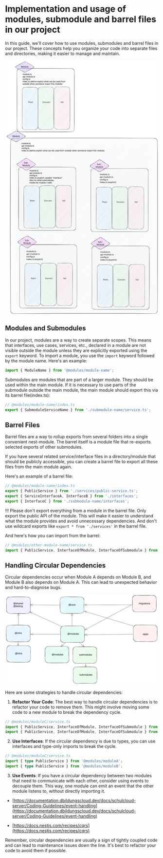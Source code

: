 # Implementation and usage of modules, submodule and barrel files in our project

In this guide, we'll cover how to use modules, submodules and barrel files in our project. These concepts help you organize your code into separate files and directories, making it easier to manage and maintain.

![Module Structure](./../img/Modules-SubModules_background.svg)

## Modules and Submodules

In our project, modules are a way to create separate scopes. This means that interfaces, use cases, services, etc., declared in a module are not visible outside the module unless they are explicitly exported using the `export` keyword. To import a module, you use the `import` keyword followed by the module name. Here's an example:

```typescript
import { ModuleName } from '@modules/module-name';
```

Submodules are modules that are part of a larger module. They should be used within the main module. If it is necessary to use parts of the submodule outside the main module, the main module should export this via its barrel file(index.ts):

```typescript
// @modules/module-name/index.ts
export { SubmoduleServiceName } from './submodule-name/service.ts';
```

## Barrel Files

Barrel files are a way to rollup exports from several folders into a single convenient nest-module. The barrel itself is a module file that re-exports selected exports of other submodules.

If you have several related service/interface files in a directory/module that should be publicly accessible, you can create a barrel file to export all these files from the main module again.

Here's an example of a barrel file:

```typescript
// @modules/module-name/index.ts
export { PublicService } from './services/public-service.ts';
export { ServiceInterfaceA, InterfaceB } from './interfaces';
export { InterfaceC } from './submodule-name/interfaces';
```

!!! Please don't export everything from a module in the barrel file. Only export the public API of the module. This will make it easier to understand what the module provides and avoid unnecessary dependencies. And don't use wildcard exports like `export * from './services'` in the barrel file.

And here's how you can import from the barrel:

```typescript
// @modules/other-module-name/service.ts
import { PublicService, InterfaceOfModule, InterfaceOfSubmodule } from '@modules/module-name';
```

## Handling Circular Dependencies

Circular dependencies occur when Module A depends on Module B, and Module B also depends on Module A. This can lead to unexpected behavior and hard-to-diagnose bugs.

![Module Structure](./../img/server_area_dependency_v3.svg)

Here are some strategies to handle circular dependencies:

1. **Refactor Your Code**: The best way to handle circular dependencies is to refactor your code to remove them. This might involve moving some code to a new module to break the dependency cycle.

```typescript
// @modules/moduleC/service.ts
import { PublicService, InterfaceOfModule, InterfaceOfSubmodule } from '@modules/moduleA';
import { PublicService, InterfaceOfModule, InterfaceOfSubmodule } from '@modules/moduleB';
```

2. **Use Interfaces**: If the circular dependency is due to types, you can use interfaces and type-only imports to break the cycle.

```typescript
// @modules/moduleC/service.ts
import { type PublicService } from '@modules/moduleA';
import { type PublicService } from '@modules/moduleB';
```

3. **Use Events**: If you have a circular dependency between two modules that need to communicate with each other, consider using events to decouple them. This way, one module can emit an event that the other module listens to, without directly importing it.

- [https://documentation.dbildungscloud.dev/docs/schulcloud-server/Coding-Guidelines/event-handling](https://documentation.dbildungscloud.dev/docs/schulcloud-server/Coding-Guidelines/event-handling)

- [https://docs.nestjs.com/recipes/cqrs](https://docs.nestjs.com/recipes/cqrs)

Remember, circular dependencies are usually a sign of tightly coupled code and can lead to maintenance issues down the line. It's best to refactor your code to avoid them if possible.
